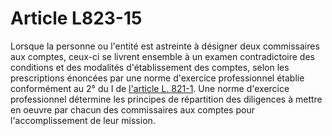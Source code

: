 # Article L823-15

<p>Lorsque la personne ou l'entité est astreinte à désigner deux commissaires aux comptes, ceux-ci se livrent ensemble à un examen contradictoire des conditions et des modalités d'établissement des comptes, selon les prescriptions énoncées par une norme d'exercice professionnel établie conformément au 2° du I de <a href='/affichCodeArticle.do?cidTexte=LEGITEXT000005634379&idArticle=LEGIARTI000033613748&dateTexte=&categorieLien=id' title='Code de commerce - art. L821-1 (M)'>l'article L. 821-1</a>. Une norme d'exercice professionnel détermine les principes de répartition des diligences à mettre en oeuvre par chacun des commissaires aux comptes pour l'accomplissement de leur mission.</p>